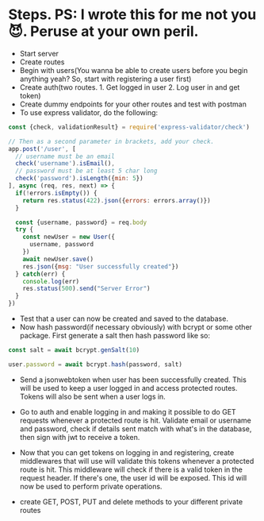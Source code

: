 # Steps. PS: I wrote this for me not you 😈. Peruse at your own peril.

- Start server
- Create routes
- Begin with users(You wanna be able to create users before you begin anything yeah? So, start with registering a user first)
- Create auth(two routes. 1. Get logged in user 2. Log user in and get token)
- Create dummy endpoints for your other routes and test with postman
- To use express validator, do the following:

```js
const {check, validationResult} = require('express-validator/check')

// Then as a second parameter in brackets, add your check.
app.post('/user', [
  // username must be an email
  check('username').isEmail(),
  // password must be at least 5 char long
  check('password').isLength({min: 5})
], async (req, res, next) => {
  if(!errors.isEmpty()) {
    return res.status(422).json({errors: errors.array()})
  }

  const {username, password} = req.body
  try {
    const newUser = new User({
      username, password
    })
    await newUser.save()
    res.json({msg: "User successfully created"})
  } catch(err) {
    console.log(err)
    res.status(500).send("Server Error")
  }
})
```

- Test that a user can now be created and saved to the database.
- Now hash password(if necessary obviously) with bcrypt or some other package. First generate a salt then hash password like so:

```js
const salt = await bcrypt.genSalt(10)

user.password = await bcrypt.hash(password, salt)
```

- Send a jsonwebtoken when user has been successfully created. This will be used to keep a user logged in and access protected routes. Tokens will also be sent when a user logs in.

- Go to auth and enable logging in and making it possible to do GET requests whenever a protected route is hit. Validate email or username and password, check if details sent match with what's in the database, then sign with jwt to receive a token.

- Now that you can get tokens on logging in and registering, create middlewares that will use will validate this tokens whenever a protected route is hit. This middleware  will check if there is a valid token in the request header. If there's one, the user id will be exposed. This id will now be used to perform private operations.

- create GET, POST, PUT and delete methods to your different private routes

